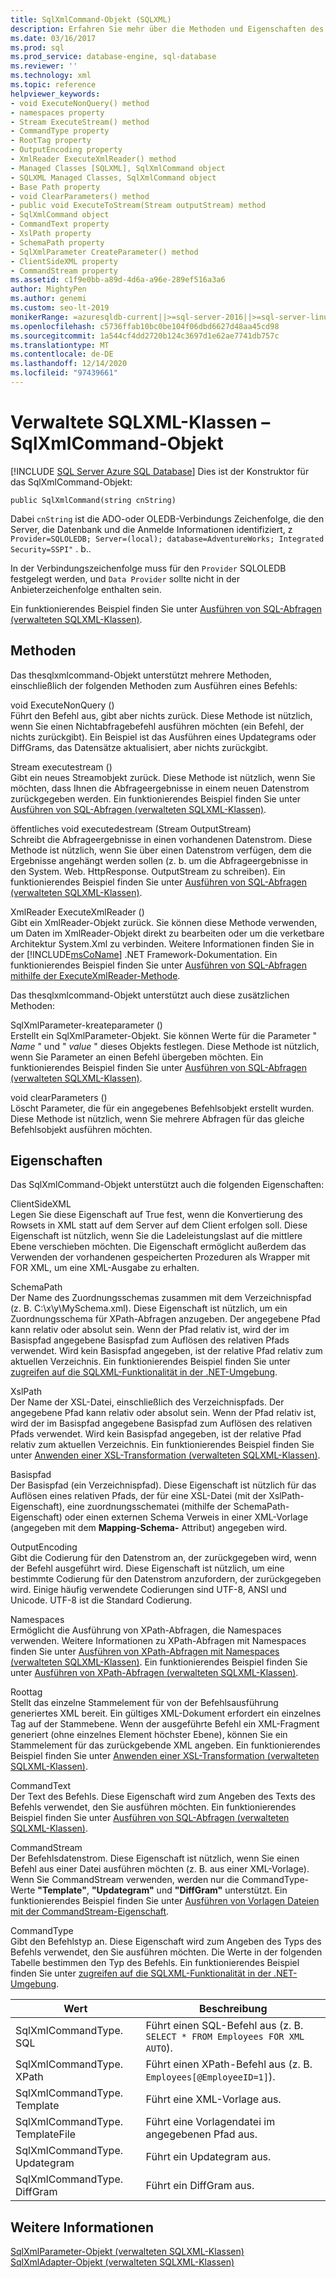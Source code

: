 ```yaml
---
title: SqlXmlCommand-Objekt (SQLXML)
description: Erfahren Sie mehr über die Methoden und Eigenschaften des SqlXmlCommand-Objekts.
ms.date: 03/16/2017
ms.prod: sql
ms.prod_service: database-engine, sql-database
ms.reviewer: ''
ms.technology: xml
ms.topic: reference
helpviewer_keywords:
- void ExecuteNonQuery() method
- namespaces property
- Stream ExecuteStream() method
- CommandType property
- RootTag property
- OutputEncoding property
- XmlReader ExecuteXmlReader() method
- Managed Classes [SQLXML], SqlXmlCommand object
- SQLXML Managed Classes, SqlXmlCommand object
- Base Path property
- void ClearParameters() method
- public void ExecuteToStream(Stream outputStream) method
- SqlXmlCommand object
- CommandText property
- XslPath property
- SchemaPath property
- SqlXmlParameter CreateParameter() method
- ClientSideXML property
- CommandStream property
ms.assetid: c1f9e0bb-a89d-4d6a-a96e-289ef516a3a6
author: MightyPen
ms.author: genemi
ms.custom: seo-lt-2019
monikerRange: =azuresqldb-current||>=sql-server-2016||>=sql-server-linux-2017||=azuresqldb-mi-current
ms.openlocfilehash: c5736ffab10bc0be104f06dbd6627d48aa45cd98
ms.sourcegitcommit: 1a544cf4dd2720b124c3697d1e62ae7741db757c
ms.translationtype: MT
ms.contentlocale: de-DE
ms.lasthandoff: 12/14/2020
ms.locfileid: "97439661"
---
```

# <a name="sqlxml-managed-classes---sqlxmlcommand-object"></a>Verwaltete SQLXML-Klassen – SqlXmlCommand-Objekt
[!INCLUDE [SQL Server Azure SQL Database](../../../includes/applies-to-version/sql-asdb.md)]
  Dies ist der Konstruktor für das SqlXmlCommand-Objekt:  
  
```  
public SqlXmlCommand(string cnString)  
```  
  
 Dabei `cnString` ist die ADO-oder OLEDB-Verbindungs Zeichenfolge, die den Server, die Datenbank und die Anmelde Informationen identifiziert, z `Provider=SQLOLEDB; Server=(local); database=AdventureWorks; Integrated Security=SSPI"` . b..  
  
 In der Verbindungszeichenfolge muss für den `Provider` SQLOLEDB festgelegt werden, und `Data Provider` sollte nicht in der Anbieterzeichenfolge enthalten sein.  
  
 Ein funktionierendes Beispiel finden Sie unter [Ausführen von SQL-Abfragen &#40;verwalteten SQLXML-Klassen&#41;](../../../relational-databases/sqlxml-annotated-xsd-schemas-xpath-queries/net-framework-classes/executing-sql-queries-sqlxml-managed-classes.md).  
  
## <a name="methods"></a>Methoden  
 Das thesqlxmlcommand-Objekt unterstützt mehrere Methoden, einschließlich der folgenden Methoden zum Ausführen eines Befehls:  
  
 void ExecuteNonQuery ()  
 Führt den Befehl aus, gibt aber nichts zurück. Diese Methode ist nützlich, wenn Sie einen Nichtabfragebefehl ausführen möchten (ein Befehl, der nichts zurückgibt). Ein Beispiel ist das Ausführen eines Updategrams oder DiffGrams, das Datensätze aktualisiert, aber nichts zurückgibt.  
  
 Stream executestream ()  
 Gibt ein neues Streamobjekt zurück. Diese Methode ist nützlich, wenn Sie möchten, dass Ihnen die Abfrageergebnisse in einem neuen Datenstrom zurückgegeben werden. Ein funktionierendes Beispiel finden Sie unter [Ausführen von SQL-Abfragen &#40;verwalteten SQLXML-Klassen&#41;](../../../relational-databases/sqlxml-annotated-xsd-schemas-xpath-queries/net-framework-classes/executing-sql-queries-sqlxml-managed-classes.md).  
  
 öffentliches void executedestream (Stream OutputStream)  
 Schreibt die Abfrageergebnisse in einen vorhandenen Datenstrom. Diese Methode ist nützlich, wenn Sie über einen Datenstrom verfügen, dem die Ergebnisse angehängt werden sollen (z. b. um die Abfrageergebnisse in den System. Web. HttpResponse. OutputStream zu schreiben). Ein funktionierendes Beispiel finden Sie unter [Ausführen von SQL-Abfragen &#40;verwalteten SQLXML-Klassen&#41;](../../../relational-databases/sqlxml-annotated-xsd-schemas-xpath-queries/net-framework-classes/executing-sql-queries-sqlxml-managed-classes.md).  
  
 XmlReader ExecuteXmlReader ()  
 Gibt ein XmlReader-Objekt zurück. Sie können diese Methode verwenden, um Daten im XmlReader-Objekt direkt zu bearbeiten oder um die verketbare Architektur System.Xml zu verbinden. Weitere Informationen finden Sie in der [!INCLUDE[msCoName](../../../includes/msconame-md.md)] .NET Framework-Dokumentation. Ein funktionierendes Beispiel finden Sie unter [Ausführen von SQL-Abfragen mithilfe der ExecuteXmlReader-Methode](../../../relational-databases/sqlxml-annotated-xsd-schemas-xpath-queries/net-framework-classes/executing-sql-queries-by-using-the-executexmlreader-method.md).  
  
 Das thesqlxmlcommand-Objekt unterstützt auch diese zusätzlichen Methoden:  
  
 SqlXmlParameter-kreateparameter ()  
 Erstellt ein SqlXmlParameter-Objekt. Sie können Werte für die Parameter " *Name* " und " *value* " dieses Objekts festlegen. Diese Methode ist nützlich, wenn Sie Parameter an einen Befehl übergeben möchten. Ein funktionierendes Beispiel finden Sie unter [Ausführen von SQL-Abfragen &#40;verwalteten SQLXML-Klassen&#41;](../../../relational-databases/sqlxml-annotated-xsd-schemas-xpath-queries/net-framework-classes/executing-sql-queries-sqlxml-managed-classes.md).  
  
 void clearParameters ()  
 Löscht Parameter, die für ein angegebenes Befehlsobjekt erstellt wurden. Diese Methode ist nützlich, wenn Sie mehrere Abfragen für das gleiche Befehlsobjekt ausführen möchten.  
  
## <a name="properties"></a>Eigenschaften  
 Das SqlXmlCommand-Objekt unterstützt auch die folgenden Eigenschaften:  
  
 ClientSideXML  
 Legen Sie diese Eigenschaft auf True fest, wenn die Konvertierung des Rowsets in XML statt auf dem Server auf dem Client erfolgen soll. Diese Eigenschaft ist nützlich, wenn Sie die Ladeleistungslast auf die mittlere Ebene verschieben möchten. Die Eigenschaft ermöglicht außerdem das Verwenden der vorhandenen gespeicherten Prozeduren als Wrapper mit FOR XML, um eine XML-Ausgabe zu erhalten.  
  
 SchemaPath  
 Der Name des Zuordnungsschemas zusammen mit dem Verzeichnispfad (z. B. C:\x\y\MySchema.xml). Diese Eigenschaft ist nützlich, um ein Zuordnungsschema für XPath-Abfragen anzugeben. Der angegebene Pfad kann relativ oder absolut sein. Wenn der Pfad relativ ist, wird der im Basispfad angegebene Basispfad zum Auflösen des relativen Pfads verwendet. Wird kein Basispfad angegeben, ist der relative Pfad relativ zum aktuellen Verzeichnis. Ein funktionierendes Beispiel finden Sie unter [zugreifen auf die SQLXML-Funktionalität in der .NET-Umgebung](../../../relational-databases/sqlxml-annotated-xsd-schemas-xpath-queries/net-framework-classes/accessing-sqlxml-functionality-in-the-net-environment.md).  
  
 XslPath  
 Der Name der XSL-Datei, einschließlich des Verzeichnispfads. Der angegebene Pfad kann relativ oder absolut sein. Wenn der Pfad relativ ist, wird der im Basispfad angegebene Basispfad zum Auflösen des relativen Pfads verwendet. Wird kein Basispfad angegeben, ist der relative Pfad relativ zum aktuellen Verzeichnis. Ein funktionierendes Beispiel finden Sie unter [Anwenden einer XSL-Transformation &#40;verwalteten SQLXML-Klassen&#41;](../../../relational-databases/sqlxml-annotated-xsd-schemas-xpath-queries/net-framework-classes/applying-an-xsl-transformation-sqlxml-managed-classes.md).  
  
 Basispfad  
 Der Basispfad (ein Verzeichnispfad). Diese Eigenschaft ist nützlich für das Auflösen eines relativen Pfads, der für eine XSL-Datei (mit der XslPath-Eigenschaft), eine zuordnungsschematei (mithilfe der SchemaPath-Eigenschaft) oder einen externen Schema Verweis in einer XML-Vorlage (angegeben mit dem **Mapping-Schema-** Attribut) angegeben wird.  
  
 OutputEncoding  
 Gibt die Codierung für den Datenstrom an, der zurückgegeben wird, wenn der Befehl ausgeführt wird. Diese Eigenschaft ist nützlich, um eine bestimmte Codierung für den Datenstrom anzufordern, der zurückgegeben wird. Einige häufig verwendete Codierungen sind UTF-8, ANSI und Unicode. UTF-8 ist die Standard Codierung.  
  
 Namespaces  
 Ermöglicht die Ausführung von XPath-Abfragen, die Namespaces verwenden. Weitere Informationen zu XPath-Abfragen mit Namespaces finden Sie unter [Ausführen von XPath-Abfragen mit Namespaces &#40;verwalteten SQLXML-Klassen&#41;](../../../relational-databases/sqlxml-annotated-xsd-schemas-xpath-queries/net-framework-classes/executing-xpath-queries-with-namespaces-sqlxml-managed-classes.md). Ein funktionierendes Beispiel finden Sie unter [Ausführen von XPath-Abfragen &#40;verwalteten SQLXML-Klassen&#41;](../../../relational-databases/sqlxml-annotated-xsd-schemas-xpath-queries/net-framework-classes/executing-xpath-queries-sqlxml-managed-classes.md).  
  
 Roottag  
 Stellt das einzelne Stammelement für von der Befehlsausführung generiertes XML bereit. Ein gültiges XML-Dokument erfordert ein einzelnes Tag auf der Stammebene. Wenn der ausgeführte Befehl ein XML-Fragment generiert (ohne einzelnes Element höchster Ebene), können Sie ein Stammelement für das zurückgebende XML angeben. Ein funktionierendes Beispiel finden Sie unter [Anwenden einer XSL-Transformation &#40;verwalteten SQLXML-Klassen&#41;](../../../relational-databases/sqlxml-annotated-xsd-schemas-xpath-queries/net-framework-classes/applying-an-xsl-transformation-sqlxml-managed-classes.md).  
  
 CommandText  
 Der Text des Befehls. Diese Eigenschaft wird zum Angeben des Texts des Befehls verwendet, den Sie ausführen möchten. Ein funktionierendes Beispiel finden Sie unter [Ausführen von SQL-Abfragen &#40;verwalteten SQLXML-Klassen&#41;](../../../relational-databases/sqlxml-annotated-xsd-schemas-xpath-queries/net-framework-classes/executing-sql-queries-sqlxml-managed-classes.md).  
  
 CommandStream  
 Der Befehlsdatenstrom. Diese Eigenschaft ist nützlich, wenn Sie einen Befehl aus einer Datei ausführen möchten (z. B. aus einer XML-Vorlage). Wenn Sie CommandStream verwenden, werden nur die CommandType-Werte **"Template"**, **"Updategram"** und **"DiffGram"** unterstützt. Ein funktionierendes Beispiel finden Sie unter [Ausführen von Vorlagen Dateien mit der CommandStream-Eigenschaft](../../../relational-databases/sqlxml-annotated-xsd-schemas-xpath-queries/net-framework-classes/executing-template-files-by-using-the-commandstream-property.md).  
  
 CommandType  
 Gibt den Befehlstyp an. Diese Eigenschaft wird zum Angeben des Typs des Befehls verwendet, den Sie ausführen möchten. Die Werte in der folgenden Tabelle bestimmen den Typ des Befehls. Ein funktionierendes Beispiel finden Sie unter [zugreifen auf die SQLXML-Funktionalität in der .NET-Umgebung](../../../relational-databases/sqlxml-annotated-xsd-schemas-xpath-queries/net-framework-classes/accessing-sqlxml-functionality-in-the-net-environment.md).  
  
|Wert|Beschreibung|  
|-----------|-----------------|  
|SqlXmlCommandType. SQL|Führt einen SQL-Befehl aus (z. B. `SELECT * FROM Employees FOR XML AUTO`).|  
|SqlXmlCommandType. XPath|Führt einen XPath-Befehl aus (z. B. `Employees[@EmployeeID=1]`).|  
|SqlXmlCommandType. Template|Führt eine XML-Vorlage aus.|  
|SqlXmlCommandType. TemplateFile|Führt eine Vorlagendatei im angegebenen Pfad aus.|  
|SqlXmlCommandType. Updategram|Führt ein Updategram aus.|  
|SqlXmlCommandType. DiffGram|Führt ein DiffGram aus.|  
  
## <a name="see-also"></a>Weitere Informationen  
 [SqlXmlParameter-Objekt &#40;verwalteten SQLXML-Klassen&#41;](../../../relational-databases/sqlxml-annotated-xsd-schemas-xpath-queries/net-framework-classes/sqlxml-managed-classes-sqlxmlparameter-object.md)   
 [SqlXmlAdapter-Objekt &#40;verwalteten SQLXML-Klassen&#41;](../../../relational-databases/sqlxml-annotated-xsd-schemas-xpath-queries/net-framework-classes/sqlxml-managed-classes-sqlxmladapter-object.md)  
  
  
